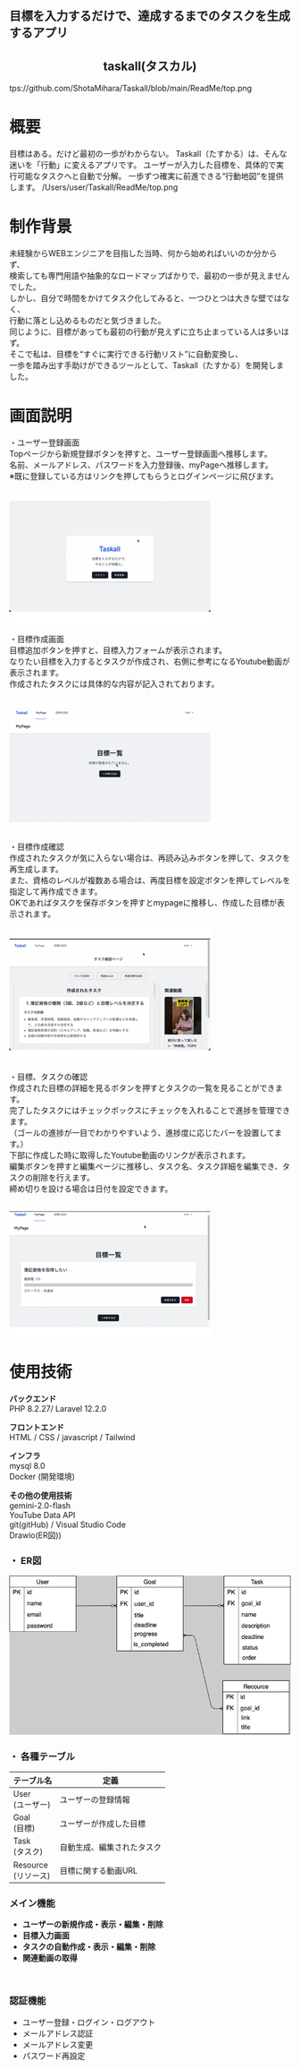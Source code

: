 
## 目標を入力するだけで、達成するまでのタスクを生成するアプリ

<h2 style="text-align: center;">taskall(タスカル)</h2>

tps://github.com/ShotaMihara/Taskall/blob/main/ReadMe/top.png

# 概要
目標はある。だけど最初の一歩がわからない。
Taskall（たすかる）は、そんな迷いを「行動」に変えるアプリです。
ユーザーが入力した目標を、具体的で実行可能なタスクへと自動で分解。
一歩ずつ確実に前進できる“行動地図”を提供します。
/Users/user/Taskall/ReadMe/top.png
# 制作背景
未経験からWEBエンジニアを目指した当時、何から始めればいいのか分からず、<br>
検索しても専門用語や抽象的なロードマップばかりで、最初の一歩が見えませんでした。<br>
しかし、自分で時間をかけてタスク化してみると、一つひとつは大きな壁ではなく、<br>
行動に落とし込めるものだと気づきました。<br>
同じように、目標があっても最初の行動が見えずに立ち止まっている人は多いはず。<br>
そこで私は、目標を“すぐに実行できる行動リスト”に自動変換し、<br>
一歩を踏み出す手助けができるツールとして、Taskall（たすかる）を開発しました。


# 画面説明
・ユーザー登録画面</br>
Topページから新規登録ボタンを押すと、ユーザー登録画面へ推移します。</br>
名前、メールアドレス、パスワードを入力登録後、myPageへ推移します。</br>
※既に登録している方はリンクを押してもらうとログインページに飛びます。

![user](/Readme/user.gif)</br>

・目標作成画面</br>
目標追加ボタンを押すと、目標入力フォームが表示されます。</br>
なりたい目標を入力するとタスクが作成され、右側に参考になるYoutube動画が表示されます。</br>
作成されたタスクには具体的な内容が記入されております。</br>

![setting](/Readme/setting.gif)</br>

・目標作成確認</br>
作成されたタスクが気に入らない場合は、再読み込みボタンを押して、タスクを再生成します。</br>
また、資格のレベルが複数ある場合は、再度目標を設定ボタンを押してレベルを指定して再作成できます。</br>
OKであればタスクを保存ボタンを押すとmypageに推移し、作成した目標が表示されます。</br>

![show](/Readme/show.gif)</br>

・目標、タスクの確認</br>
作成された目標の詳細を見るボタンを押すとタスクの一覧を見ることができます。</br>
完了したタスクにはチェックボックスにチェックを入れることで進捗を管理できます。</br>
（ゴールの進捗が一目でわかりやすいよう、進捗度に応じたバーを設置してます。）</br>
下部に作成した時に取得したYoutube動画のリンクが表示されます。</br>
編集ボタンを押すと編集ページに推移し、タスク名、タスク詳細を編集でき、タスクの削除を行えます。</br>
締め切りを設ける場合は日付を設定できます。</br>

![task.edit](/Readme/task.edit.gif)</br>


# 使用技術

**バックエンド**<br>
PHP 8.2.27/ Laravel 12.2.0

**フロントエンド**<br>
HTML / CSS / javascript / Tailwind

**インフラ**<br>
mysql 8.0</br>
Docker (開発環境)


**その他の使用技術**<br>
gemini-2.0-flash</br>
YouTube Data API</br>
git(gitHub) / Visual Studio Code</br>
Drawio(ER図))</br>

### ・ ER図
![ER](/Readme/ER.png)</br>

### ・ 各種テーブル

| **テーブル名** | **定義** |
| ---- | ---- |
| User<br>(ユーザー) | ユーザーの登録情報 |
| Goal<br>(目標) | ユーザーが作成した目標 |
| Task<br>(タスク) | 自動生成、編集されたタスク |
| Resource<br>(リソース) | 目標に関する動画URL |

### メイン機能

-   **ユーザーの新規作成・表示・編集・削除**
-   **目標入力画面**
-   **タスクの自動作成・表示・編集・削除**
-   **関連動画の取得**

<br>

### 認証機能

-   ユーザー登録・ログイン・ログアウト
-   メールアドレス認証
-   メールアドレス変更
-   パスワード再設定
